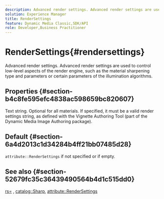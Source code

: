 ```yaml
---
description: Advanced render settings. Advanced render settings are used to control low-level aspects of the render engine, such as the material sharpening type and parameters or certain parameters of the illumination algorithms.
solution: Experience Manager
title: RenderSettings
feature: Dynamic Media Classic,SDK/API
role: Developer,Business Practitioner
---
```


# RenderSettings{#rendersettings}

Advanced render settings. Advanced render settings are used to control low-level aspects of the render engine, such as the material sharpening type and parameters or certain parameters of the illumination algorithms.

## Properties {#section-b4c8fe595efc4838ac598659bc820607}

Text string. Optional for all materials. If specified, it must be a valid render settings string, as defined with the Vignette Authoring Tool (part of the Dynamic Media Image Authoring package).

## Default {#section-6a4d2013c1d34284b4ff21bb07485d28}

`attribute::RenderSettings` if not specified or if empty.

## See also {#section-52679fc35c36439490564b4d1c515dd0}

[rs=](../../../../../ir-api/http-protocol/image-rendering-api-ref/c-ir-http-protocol-ref/c-ir-http-protocol-command-reference/r-ir-rs.md#reference-d20cefaaa6cd4f449d1591c87959b4cf) , [catalog::Sharp](../../../../../ir-api/material-cat/image-rendering-api-ref/c-ir-material-catalog/c-ir-material-data-reference/r-ir-sharp-dataref.md#reference-f79a14bd52474dfd8495115d398a30d0), [attribute::RenderSettings](../../../../../ir-api/material-cat/image-rendering-api-ref/c-ir-material-catalog/c-ir-attributes-reference/r-ir-rendersettings.md#reference-f3ae5e18095d40b2a8edef957dd82fbd) 
